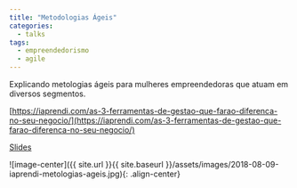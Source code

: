```yaml
---
title: "Metodologias Ágeis"
categories:
  - talks
tags:
  - empreendedorismo
  - agile
---
```


Explicando metologias ágeis para mulheres empreendedoras que atuam em diversos segmentos.

[https://iaprendi.com/as-3-ferramentas-de-gestao-que-farao-diferenca-no-seu-negocio/](https://iaprendi.com/as-3-ferramentas-de-gestao-que-farao-diferenca-no-seu-negocio/)

[Slides](/slides/2018-08-09_WebinarMetodologiasAgeis_iAprendi.pdf)

![image-center]({{ site.url }}{{ site.baseurl }}/assets/images/2018-08-09-iaprendi-metologias-ageis.jpg){: .align-center}
